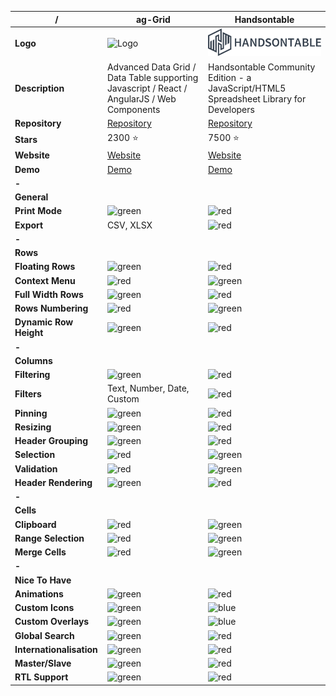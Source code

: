 |**/**|ag-Grid|Handsontable|
|-----|-------|------------|
|**Logo**|![Logo](https://www.ag-grid.com/images/logo.png)|![Logo](https://raw.githubusercontent.com/handsontable/static-files/master/Images/Logo/Handsontable/Handsontable-logo-300-74.png)|
|**Description**|Advanced Data Grid / Data Table supporting Javascript / React / AngularJS / Web Components|Handsontable Community Edition - a JavaScript/HTML5 Spreadsheet Library for Developers|
|**Repository**|[Repository](https://github.com/ceolter/ag-grid)|[Repository](https://github.com/handsontable/handsontable)|
|**Stars**|2300 :star:|7500 :star:|
|**Website**|[Website](https://www.ag-grid.com/)|[Website](https://handsontable.com/)|
|**Demo**|[Demo](https://www.ag-grid.com/example.php)|[Demo](https://handsontable.com/examples.html)|
|**-**|||
|**General**|||
|**Print Mode**|![green](http://placehold.it/20/c5f015/000000?text=+)|![red](http://placehold.it/20/f03c15/000000?text=+)|
|**Export**|CSV, XLSX|![red](http://placehold.it/20/f03c15/000000?text=+)|
|**-**|||
|**Rows**|||
|**Floating Rows**|![green](http://placehold.it/20/c5f015/000000?text=+)|![red](http://placehold.it/20/f03c15/000000?text=+)|
|**Context Menu**|![red](http://placehold.it/20/f03c15/000000?text=+)|![green](http://placehold.it/20/c5f015/000000?text=+)|
|**Full Width Rows**|![green](http://placehold.it/20/c5f015/000000?text=+)|![red](http://placehold.it/20/f03c15/000000?text=+)|
|**Rows Numbering**|![red](http://placehold.it/20/f03c15/000000?text=+)|![green](http://placehold.it/20/c5f015/000000?text=+)|
|**Dynamic Row Height**|![green](http://placehold.it/20/c5f015/000000?text=+)|![red](http://placehold.it/20/f03c15/000000?text=+)|
|**-**|||
|**Columns**|||
|**Filtering**|![green](http://placehold.it/20/c5f015/000000?text=+)|![red](http://placehold.it/20/f03c15/000000?text=+)|
|**Filters**|Text, Number, Date, Custom|![red](http://placehold.it/20/f03c15/000000?text=+)|
|**Pinning**|![green](http://placehold.it/20/c5f015/000000?text=+)|![red](http://placehold.it/20/f03c15/000000?text=+)|
|**Resizing**|![green](http://placehold.it/20/c5f015/000000?text=+)|![red](http://placehold.it/20/f03c15/000000?text=+)|
|**Header Grouping**|![green](http://placehold.it/20/c5f015/000000?text=+)|![red](http://placehold.it/20/f03c15/000000?text=+)|
|**Selection**|![red](http://placehold.it/20/f03c15/000000?text=+)|![green](http://placehold.it/20/c5f015/000000?text=+)|
|**Validation**|![red](http://placehold.it/20/f03c15/000000?text=+)|![green](http://placehold.it/20/c5f015/000000?text=+)|
|**Header Rendering**|![green](http://placehold.it/20/c5f015/000000?text=+)|![red](http://placehold.it/20/f03c15/000000?text=+)|
|**-**|||
|**Cells**|||
|**Clipboard**|![red](http://placehold.it/20/f03c15/000000?text=+)|![green](http://placehold.it/20/c5f015/000000?text=+)|
|**Range Selection**|![red](http://placehold.it/20/f03c15/000000?text=+)|![green](http://placehold.it/20/c5f015/000000?text=+)|
|**Merge Cells**|![red](http://placehold.it/20/f03c15/000000?text=+)|![green](http://placehold.it/20/c5f015/000000?text=+)|
|**-**|||
|**Nice To Have**|||
|**Animations**|![green](http://placehold.it/20/c5f015/000000?text=+)|![red](http://placehold.it/20/f03c15/000000?text=+)|
|**Custom Icons**|![green](http://placehold.it/20/c5f015/000000?text=+)|![blue](http://placehold.it/20/1589F0/000000?text=+)|
|**Custom Overlays**|![green](http://placehold.it/20/c5f015/000000?text=+)|![blue](http://placehold.it/20/1589F0/000000?text=+)|
|**Global Search**|![green](http://placehold.it/20/c5f015/000000?text=+)|![red](http://placehold.it/20/f03c15/000000?text=+)|
|**Internationalisation**|![green](http://placehold.it/20/c5f015/000000?text=+)|![red](http://placehold.it/20/f03c15/000000?text=+)|
|**Master/Slave**|![green](http://placehold.it/20/c5f015/000000?text=+)|![red](http://placehold.it/20/f03c15/000000?text=+)|
|**RTL Support**|![green](http://placehold.it/20/c5f015/000000?text=+)|![red](http://placehold.it/20/f03c15/000000?text=+)|